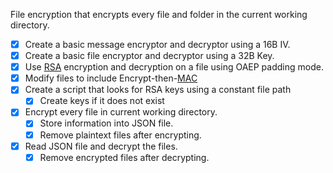 File encryption that encrypts every file and folder in the current working directory.

* [x] Create a basic message encryptor and decryptor using a 16B IV.
* [x] Create a basic file encryptor and decryptor using a 32B Key.
* [x] Use [RSA](https://cryptography.io/en/latest/hazmat/primitives/asymmetric/rsa/) encryption and decryption on a file using OAEP padding mode.
* [x] Modify files to include Encrypt-then-[MAC](https://cryptography.io/en/latest/hazmat/primitives/mac/hmac/)
* [x] Create a script that looks for RSA keys using a constant file path
  * [x] Create keys if it does not exist
* [x] Encrypt every file in current working directory.
  * [x] Store information into JSON file.
  * [x] Remove plaintext files after encrypting.
* [x] Read JSON file and decrypt the files.
  * [x] Remove encrypted files after decrypting.
